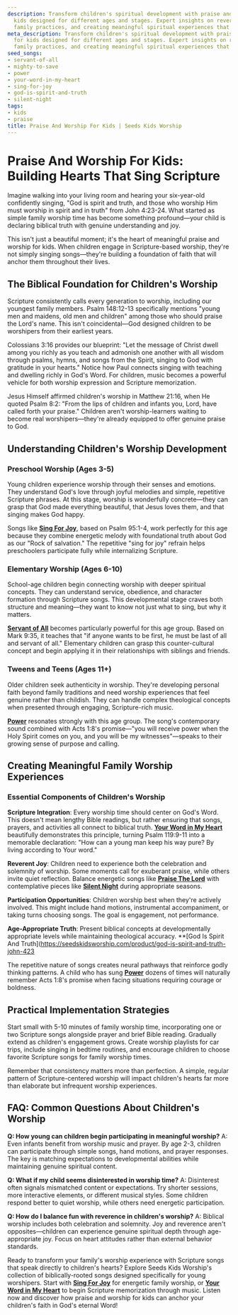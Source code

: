 ```yaml
---
description: Transform children's spiritual development with praise and worship for
  kids designed for different ages and stages. Expert insights on reverent worship,
  family practices, and creating meaningful spiritual experiences that last a lifetime.
meta_description: Transform children's spiritual development with praise and worship
  for kids designed for different ages and stages. Expert insights on reverent worship,
  family practices, and creating meaningful spiritual experiences that last a lifetime.
seed_songs:
- servant-of-all
- mighty-to-save
- power
- your-word-in-my-heart
- sing-for-joy
- god-is-spirit-and-truth
- silent-night
tags:
- kids
- praise
title: Praise And Worship For Kids | Seeds Kids Worship
---
```

# Praise And Worship For Kids: Building Hearts That Sing Scripture

Imagine walking into your living room and hearing your six-year-old confidently singing, "God is spirit and truth, and those who worship Him must worship in spirit and in truth" from John 4:23-24. What started as simple family worship time has become something profound—your child is declaring biblical truth with genuine understanding and joy.

This isn't just a beautiful moment; it's the heart of meaningful praise and worship for kids. When children engage in Scripture-based worship, they're not simply singing songs—they're building a foundation of faith that will anchor them throughout their lives.

## The Biblical Foundation for Children's Worship

Scripture consistently calls every generation to worship, including our youngest family members. Psalm 148:12-13 specifically mentions "young men and maidens, old men and children" among those who should praise the Lord's name. This isn't coincidental—God designed children to be worshipers from their earliest years.

Colossians 3:16 provides our blueprint: "Let the message of Christ dwell among you richly as you teach and admonish one another with all wisdom through psalms, hymns, and songs from the Spirit, singing to God with gratitude in your hearts." Notice how Paul connects singing with teaching and dwelling richly in God's Word. For children, music becomes a powerful vehicle for both worship expression and Scripture memorization.

Jesus Himself affirmed children's worship in Matthew 21:16, when He quoted Psalm 8:2: "From the lips of children and infants you, Lord, have called forth your praise." Children aren't worship-learners waiting to become real worshipers—they're already equipped to offer genuine praise to God.

## Understanding Children's Worship Development

### Preschool Worship (Ages 3-5)

Young children experience worship through their senses and emotions. They understand God's love through joyful melodies and simple, repetitive Scripture phrases. At this stage, worship is wonderfully concrete—they can grasp that God made everything beautiful, that Jesus loves them, and that singing makes God happy.

Songs like **[Sing For Joy](https://seedskidsworship.com/product/sing-for-joy-psalm-951-4-3/)**, based on Psalm 95:1-4, work perfectly for this age because they combine energetic melody with foundational truth about God as our "Rock of salvation." The repetitive "sing for joy" refrain helps preschoolers participate fully while internalizing Scripture.

### Elementary Worship (Ages 6-10)

School-age children begin connecting worship with deeper spiritual concepts. They can understand service, obedience, and character formation through Scripture songs. This developmental stage craves both structure and meaning—they want to know not just what to sing, but why it matters.

**[Servant of All](https://seedskidsworship.com/product/servant-of-all-mark-935/)** becomes particularly powerful for this age group. Based on Mark 9:35, it teaches that "if anyone wants to be first, he must be last of all and servant of all." Elementary children can grasp this counter-cultural concept and begin applying it in their relationships with siblings and friends.

### Tweens and Teens (Ages 11+)

Older children seek authenticity in worship. They're developing personal faith beyond family traditions and need worship experiences that feel genuine rather than childish. They can handle complex theological concepts when presented through engaging, Scripture-rich music.

**[Power](https://seedskidsworship.com/product/power-acts-18/)** resonates strongly with this age group. The song's contemporary sound combined with Acts 1:8's promise—"you will receive power when the Holy Spirit comes on you, and you will be my witnesses"—speaks to their growing sense of purpose and calling.

## Creating Meaningful Family Worship Experiences

### Essential Components of Children's Worship

**Scripture Integration**: Every worship time should center on God's Word. This doesn't mean lengthy Bible readings, but rather ensuring that songs, prayers, and activities all connect to biblical truth. **[Your Word in My Heart](https://seedskidsworship.com/product/your-word-in-my-heart-psalm-1199-11-2/)** beautifully demonstrates this principle, turning Psalm 119:9-11 into a memorable declaration: "How can a young man keep his way pure? By living according to Your word."

**Reverent Joy**: Children need to experience both the celebration and solemnity of worship. Some moments call for exuberant praise, while others invite quiet reflection. Balance energetic songs like **[Praise The Lord](https://seedskidsworship.com/product/praise-the-lord-psalm-1451-5/)** with contemplative pieces like **[Silent Night](https://seedskidsworship.com/product/silent-night-2/)** during appropriate seasons.

**Participation Opportunities**: Children worship best when they're actively involved. This might include hand motions, instrumental accompaniment, or taking turns choosing songs. The goal is engagement, not performance.

**Age-Appropriate Truth**: Present biblical concepts at developmentally appropriate levels while maintaining theological accuracy. **[God Is Spirit And Truth](https://seedskidsworship.com/product/god-is-spirit-and-truth-john-423

The repetitive nature of songs creates neural pathways that reinforce godly thinking patterns. A child who has sung **[Power](https://seedskidsworship.com/product/power-acts-18/)** dozens of times will naturally remember Acts 1:8's promise when facing situations requiring courage or boldness.

## Practical Implementation Strategies

Start small with 5-10 minutes of family worship time, incorporating one or two Scripture songs alongside prayer and brief Bible reading. Gradually extend as children's engagement grows. Create worship playlists for car trips, include singing in bedtime routines, and encourage children to choose favorite Scripture songs for family worship times.

Remember that consistency matters more than perfection. A simple, regular pattern of Scripture-centered worship will impact children's hearts far more than elaborate but infrequent worship experiences.

## FAQ: Common Questions About Children's Worship

**Q: How young can children begin participating in meaningful worship?**
A: Even infants benefit from worship music and prayer. By age 2-3, children can participate through simple songs, hand motions, and prayer responses. The key is matching expectations to developmental abilities while maintaining genuine spiritual content.

**Q: What if my child seems disinterested in worship time?**
A: Disinterest often signals mismatched content or expectations. Try shorter sessions, more interactive elements, or different musical styles. Some children respond better to quiet worship, while others need energetic participation.

**Q: How do I balance fun with reverence in children's worship?**
A: Biblical worship includes both celebration and solemnity. Joy and reverence aren't opposites—children can experience genuine spiritual depth through age-appropriate joy. Focus on heart attitudes rather than external behavior standards.

Ready to transform your family's worship experience with Scripture songs that speak directly to children's hearts? Explore Seeds Kids Worship's collection of biblically-rooted songs designed specifically for young worshipers. Start with **[Sing For Joy](https://seedskidsworship.com/product/sing-for-joy-psalm-951-4-3/)** for energetic family worship, or **[Your Word in My Heart](https://seedskidsworship.com/product/your-word-in-my-heart-psalm-1199-11-2/)** to begin Scripture memorization through music. Listen now and discover how praise and worship for kids can anchor your children's faith in God's eternal Word!

<script type="application/ld+json">
{
  "@context": "https://schema.org",
  "@type": "Article",
  "headline": "Praise And Worship For Kids",
  "author": {
    "@type": "Organization",
    "name": "Seeds Kids Worship"
  },
  "publisher": {
    "@type": "Organization",
    "name": "Seeds Kids Worship",
    "logo": {
      "@type": "ImageObject",
      "url": "https://seedskidsworship.com/logo.png"
    }
  },
  "datePublished": "2025-09-05T16:59:27.106603",
  "dateModified": "2025-09-05T16:59:27.106616",
  "description": "Transform children's spiritual development with praise and worship for kids designed for different ages and stages. Expert insights on reverent worship, family ",
  "mainEntityOfPage": {
    "@type": "WebPage",
    "@id": "https://seedskidsworship.com/activities/praise-and-worship-for-kids/"
  }
}
</script>

<script type="application/ld+json">
{
  "@context": "https://schema.org",
  "@type": "Product",
  "name": "Servant of All",
  "description": "A song about serving others and being great through humility",
  "url": "https://seedskidsworship.com/product/servant-of-all-mark-935/",
  "brand": {
    "@type": "Brand",
    "name": "Seeds Kids Worship"
  },
  "category": "Children's Christian Music",
  "album": "The Power of Encouragement"
}
</script>

<script type="application/ld+json">
{
  "@context": "https://schema.org",
  "@type": "Product",
  "name": "Mighty To Save",
  "description": "Powerful song declaring God as mighty to save and rejoicing over us from Zephaniah 3:17",
  "url": "https://seedskidsworship.com/product/mighty-to-save-zephaniah-317/",
  "brand": {
    "@type": "Brand",
    "name": "Seeds Kids Worship"
  },
  "category": "Children's Christian Music",
  "album": "Seeds of Praise"
}
</script>

<script type="application/ld+json">
{
  "@context": "https://schema.org",
  "@type": "Product",
  "name": "Power",
  "description": "Energetic song about receiving power from the Holy Spirit to be witnesses from Acts 1:8",
  "url": "
